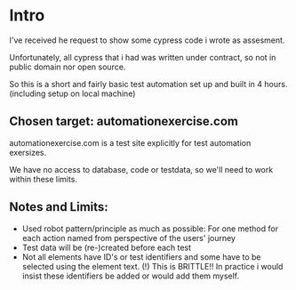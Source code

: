 # Intro

I've received he request to show some cypress code i wrote as assesment.

Unfortunately, all cypress that i had was written under contract, so not in public domain nor open source.

So this is a short and fairly basic test automation set up and built in 4 hours.(including setup on local machine)

## Chosen target: automationexercise.com

automationexercise.com is a test site explicitly for test automation exersizes.

We have no access to database, code or testdata, so we'll need to work within these limits.

## Notes and Limits:
* Used robot pattern/principle as much as possible: For one method for each action named from perspective of the users' journey
* Test data will be (re-)created before each test
* Not all elements have ID's or test identifiers and some have to be selected using the element text. 
  (!) This is BRITTLE!! In practice i would insist these identifiers be added or would add them myself.